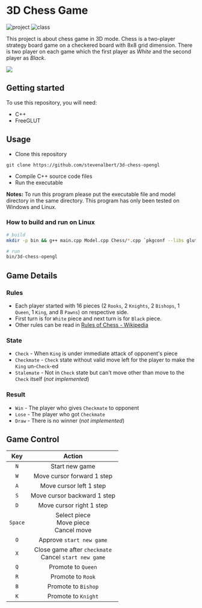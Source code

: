 # 3D Chess Game
![project](https://img.shields.io/badge/project-OpenGL-blue.svg)
![class](https://img.shields.io/badge/class-computer%20graphics-purple.svg)

This project is about chess game in 3D mode. Chess is a two-player strategy board game on a checkered board with 8x8 grid dimension. There is two player on each game which the first player as *White* and the second player as *Black*. 

![](chess-game-demo.gif)

## Getting started
To use this repository, you will need:
- C++
- FreeGLUT

## Usage
- Clone this repository
```
git clone https://github.com/stevenalbert/3d-chess-opengl
```
- Compile C++ source code files
- Run the executable

__Notes:__ 
To run this program please put the executable file and model directory in the same directory.
This program has only been tested on Windows and Linux.

### How to build and run on Linux

```bash
# build
mkdir -p bin && g++ main.cpp Model.cpp Chess/*.cpp `pkgconf --libs glut gl glu` -o bin/3d-chess-opengl

# run
bin/3d-chess-opengl
```

## Game Details
### Rules
- Each player started with 16 pieces (2 `Rooks`, 2 `Knights`, 2 `Bishops`, 1 `Queen`, 1 `King`, and 8 `Pawns`) on respective side.
- First turn is for `White` piece and next turn is for `Black` piece.
- Other rules can be read in [Rules of Chess - Wikipedia](https://en.wikipedia.org/wiki/Rules_of_chess)

### State
- `Check` - When `King` is under immediate attack of opponent's piece
- `Checkmate` - `Check` state without valid move left for the player to make the `King` un-`Check`-ed
- `Stalemate` - Not in `Check` state but can't move other than move to the `Check` itself (*not implemented*)

### Result
- `Win` - The player who gives `Checkmate` to opponent
- `Lose` - The player who got `Checkmate`
- `Draw` - There is no winner (*not implemented*)

## Game Control
|Key|Action|
|:---:|:---:|
|`N`|Start new game|
|`W`|Move cursor forward 1 step|
|`A`|Move cursor left 1 step|
|`S`|Move cursor backward 1 step|
|`D`|Move cursor right 1 step|
|`Space`|Select piece<br>Move piece<br>Cancel move|
|`O`|Approve `start new game`|
|`X`|Close game after `checkmate`<br>Cancel `start new game`|
|`Q`|Promote to `Queen`|
|`R`|Promote to `Rook`|
|`B`|Promote to `Bishop`|
|`K`|Promote to `Knight`|

